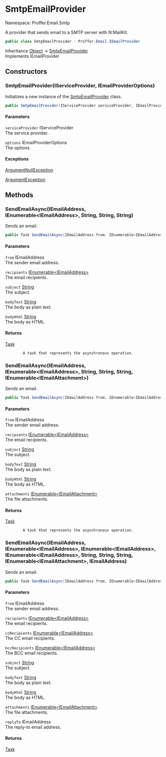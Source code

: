 # SmtpEmailProvider

Namespace: Proffer.Email.Smtp

A provider that sends email to a SMTP server with N:MailKit.

```csharp
public class SmtpEmailProvider : Proffer.Email.IEmailProvider
```

Inheritance [Object](https://docs.microsoft.com/en-us/dotnet/api/system.object) → [SmtpEmailProvider](./proffer.email.smtp.smtpemailprovider.md)<br>
Implements IEmailProvider

## Constructors

### **SmtpEmailProvider(IServiceProvider, IEmailProviderOptions)**

Initializes a new instance of the [SmtpEmailProvider](./proffer.email.smtp.smtpemailprovider.md) class.

```csharp
public SmtpEmailProvider(IServiceProvider serviceProvider, IEmailProviderOptions options)
```

#### Parameters

`serviceProvider` IServiceProvider<br>
The service provider.

`options` IEmailProviderOptions<br>
The options.

#### Exceptions

[ArgumentNullException](https://docs.microsoft.com/en-us/dotnet/api/system.argumentnullexception)<br>

[ArgumentException](https://docs.microsoft.com/en-us/dotnet/api/system.argumentexception)<br>

## Methods

### **SendEmailAsync(IEmailAddress, IEnumerable&lt;IEmailAddress&gt;, String, String, String)**

Sends an email.

```csharp
public Task SendEmailAsync(IEmailAddress from, IEnumerable<IEmailAddress> recipients, string subject, string bodyText, string bodyHtml)
```

#### Parameters

`from` IEmailAddress<br>
The sender email address.

`recipients` [IEnumerable&lt;IEmailAddress&gt;](https://docs.microsoft.com/en-us/dotnet/api/system.collections.generic.ienumerable-1)<br>
The email recipients.

`subject` [String](https://docs.microsoft.com/en-us/dotnet/api/system.string)<br>
The subject.

`bodyText` [String](https://docs.microsoft.com/en-us/dotnet/api/system.string)<br>
The body as plain text.

`bodyHtml` [String](https://docs.microsoft.com/en-us/dotnet/api/system.string)<br>
The body as HTML.

#### Returns

[Task](https://docs.microsoft.com/en-us/dotnet/api/system.threading.tasks.task)<br>

            A task that represents the asynchronous operation.

### **SendEmailAsync(IEmailAddress, IEnumerable&lt;IEmailAddress&gt;, String, String, String, IEnumerable&lt;IEmailAttachment&gt;)**

Sends an email.

```csharp
public Task SendEmailAsync(IEmailAddress from, IEnumerable<IEmailAddress> recipients, string subject, string bodyText, string bodyHtml, IEnumerable<IEmailAttachment> attachments)
```

#### Parameters

`from` IEmailAddress<br>
The sender email address.

`recipients` [IEnumerable&lt;IEmailAddress&gt;](https://docs.microsoft.com/en-us/dotnet/api/system.collections.generic.ienumerable-1)<br>
The email recipients.

`subject` [String](https://docs.microsoft.com/en-us/dotnet/api/system.string)<br>
The subject.

`bodyText` [String](https://docs.microsoft.com/en-us/dotnet/api/system.string)<br>
The body as plain text.

`bodyHtml` [String](https://docs.microsoft.com/en-us/dotnet/api/system.string)<br>
The body as HTML.

`attachments` [IEnumerable&lt;IEmailAttachment&gt;](https://docs.microsoft.com/en-us/dotnet/api/system.collections.generic.ienumerable-1)<br>
The file attachments.

#### Returns

[Task](https://docs.microsoft.com/en-us/dotnet/api/system.threading.tasks.task)<br>

            A task that represents the asynchronous operation.

### **SendEmailAsync(IEmailAddress, IEnumerable&lt;IEmailAddress&gt;, IEnumerable&lt;IEmailAddress&gt;, IEnumerable&lt;IEmailAddress&gt;, String, String, String, IEnumerable&lt;IEmailAttachment&gt;, IEmailAddress)**

Sends an email.

```csharp
public Task SendEmailAsync(IEmailAddress from, IEnumerable<IEmailAddress> recipients, IEnumerable<IEmailAddress> ccRecipients, IEnumerable<IEmailAddress> bccRecipients, string subject, string bodyText, string bodyHtml, IEnumerable<IEmailAttachment> attachments, IEmailAddress replyTo)
```

#### Parameters

`from` IEmailAddress<br>
The sender email address.

`recipients` [IEnumerable&lt;IEmailAddress&gt;](https://docs.microsoft.com/en-us/dotnet/api/system.collections.generic.ienumerable-1)<br>
The email recipients.

`ccRecipients` [IEnumerable&lt;IEmailAddress&gt;](https://docs.microsoft.com/en-us/dotnet/api/system.collections.generic.ienumerable-1)<br>
The CC email recipients.

`bccRecipients` [IEnumerable&lt;IEmailAddress&gt;](https://docs.microsoft.com/en-us/dotnet/api/system.collections.generic.ienumerable-1)<br>
The BCC email recipients.

`subject` [String](https://docs.microsoft.com/en-us/dotnet/api/system.string)<br>
The subject.

`bodyText` [String](https://docs.microsoft.com/en-us/dotnet/api/system.string)<br>
The body as plain text.

`bodyHtml` [String](https://docs.microsoft.com/en-us/dotnet/api/system.string)<br>
The body as HTML.

`attachments` [IEnumerable&lt;IEmailAttachment&gt;](https://docs.microsoft.com/en-us/dotnet/api/system.collections.generic.ienumerable-1)<br>
The file attachments.

`replyTo` IEmailAddress<br>
The reply-to email address.

#### Returns

[Task](https://docs.microsoft.com/en-us/dotnet/api/system.threading.tasks.task)<br>
